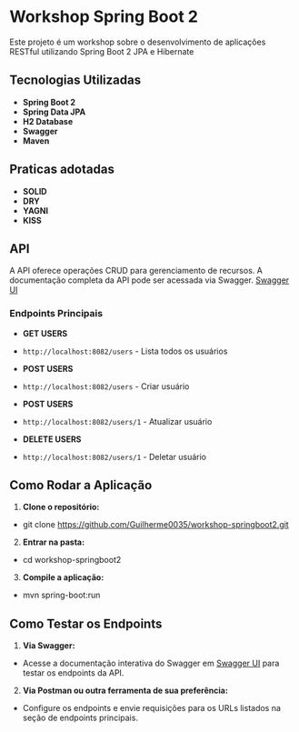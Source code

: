 # Workshop Spring Boot 2

Este projeto é um workshop sobre o desenvolvimento de aplicações RESTful utilizando Spring Boot 2 JPA e Hibernate


## Tecnologias Utilizadas

- **Spring Boot 2**
- **Spring Data JPA**
- **H2 Database**
- **Swagger**
- **Maven**


## Praticas adotadas

- **SOLID**
- **DRY**
- **YAGNI**
- **KISS**


## API

A API oferece operações CRUD para gerenciamento de recursos. A documentação completa da API pode ser acessada via Swagger. [Swagger UI](http://localhost:8082/swagger-ui/index.html) 


### Endpoints Principais

- **GET USERS**
- `http://localhost:8082/users` - Lista todos os usuários

- **POST USERS**
- `http://localhost:8082/users` - Criar usuário

- **POST USERS**
- `http://localhost:8082/users/1` - Atualizar usuário

- **DELETE USERS**
- `http://localhost:8082/users/1` - Deletar usuário


## Como Rodar a Aplicação

1. **Clone o repositório:**
 - git clone https://github.com/Guilherme0035/workshop-springboot2.git

2. **Entrar na pasta:**
 - cd workshop-springboot2

3. **Compile a aplicação:**
 - mvn spring-boot:run


## Como Testar os Endpoints

1. **Via Swagger:**
 - Acesse a documentação interativa do Swagger em [Swagger UI](http://localhost:8082/swagger-ui/index.html) para testar os endpoints da API.

2. **Via Postman ou outra ferramenta de sua preferência:**
- Configure os endpoints e envie requisições para os URLs listados na seção de endpoints principais.

